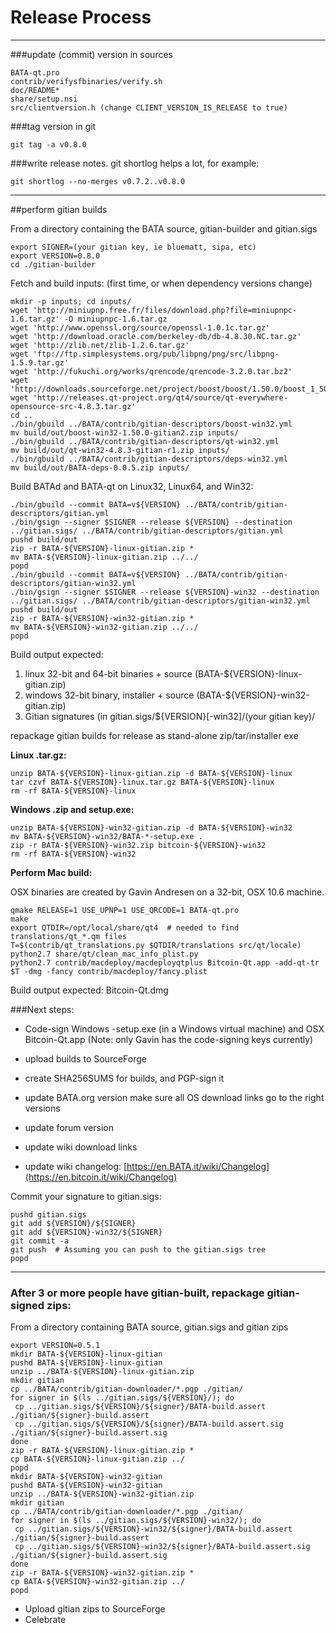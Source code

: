 Release Process
====================

* * *

###update (commit) version in sources


	BATA-qt.pro
	contrib/verifysfbinaries/verify.sh
	doc/README*
	share/setup.nsi
	src/clientversion.h (change CLIENT_VERSION_IS_RELEASE to true)

###tag version in git

	git tag -a v0.8.0

###write release notes. git shortlog helps a lot, for example:

	git shortlog --no-merges v0.7.2..v0.8.0

* * *

##perform gitian builds

 From a directory containing the BATA source, gitian-builder and gitian.sigs
  
	export SIGNER=(your gitian key, ie bluematt, sipa, etc)
	export VERSION=0.8.0
	cd ./gitian-builder

 Fetch and build inputs: (first time, or when dependency versions change)

	mkdir -p inputs; cd inputs/
	wget 'http://miniupnp.free.fr/files/download.php?file=miniupnpc-1.6.tar.gz' -O miniupnpc-1.6.tar.gz
	wget 'http://www.openssl.org/source/openssl-1.0.1c.tar.gz'
	wget 'http://download.oracle.com/berkeley-db/db-4.8.30.NC.tar.gz'
	wget 'http://zlib.net/zlib-1.2.6.tar.gz'
	wget 'ftp://ftp.simplesystems.org/pub/libpng/png/src/libpng-1.5.9.tar.gz'
	wget 'http://fukuchi.org/works/qrencode/qrencode-3.2.0.tar.bz2'
	wget 'http://downloads.sourceforge.net/project/boost/boost/1.50.0/boost_1_50_0.tar.bz2'
	wget 'http://releases.qt-project.org/qt4/source/qt-everywhere-opensource-src-4.8.3.tar.gz'
	cd ..
	./bin/gbuild ../BATA/contrib/gitian-descriptors/boost-win32.yml
	mv build/out/boost-win32-1.50.0-gitian2.zip inputs/
	./bin/gbuild ../BATA/contrib/gitian-descriptors/qt-win32.yml
	mv build/out/qt-win32-4.8.3-gitian-r1.zip inputs/
	./bin/gbuild ../BATA/contrib/gitian-descriptors/deps-win32.yml
	mv build/out/BATA-deps-0.0.5.zip inputs/

 Build BATAd and BATA-qt on Linux32, Linux64, and Win32:
  
	./bin/gbuild --commit BATA=v${VERSION} ../BATA/contrib/gitian-descriptors/gitian.yml
	./bin/gsign --signer $SIGNER --release ${VERSION} --destination ../gitian.sigs/ ../BATA/contrib/gitian-descriptors/gitian.yml
	pushd build/out
	zip -r BATA-${VERSION}-linux-gitian.zip *
	mv BATA-${VERSION}-linux-gitian.zip ../../
	popd
	./bin/gbuild --commit BATA=v${VERSION} ../BATA/contrib/gitian-descriptors/gitian-win32.yml
	./bin/gsign --signer $SIGNER --release ${VERSION}-win32 --destination ../gitian.sigs/ ../BATA/contrib/gitian-descriptors/gitian-win32.yml
	pushd build/out
	zip -r BATA-${VERSION}-win32-gitian.zip *
	mv BATA-${VERSION}-win32-gitian.zip ../../
	popd

  Build output expected:

  1. linux 32-bit and 64-bit binaries + source (BATA-${VERSION}-linux-gitian.zip)
  2. windows 32-bit binary, installer + source (BATA-${VERSION}-win32-gitian.zip)
  3. Gitian signatures (in gitian.sigs/${VERSION}[-win32]/(your gitian key)/

repackage gitian builds for release as stand-alone zip/tar/installer exe

**Linux .tar.gz:**

	unzip BATA-${VERSION}-linux-gitian.zip -d BATA-${VERSION}-linux
	tar czvf BATA-${VERSION}-linux.tar.gz BATA-${VERSION}-linux
	rm -rf BATA-${VERSION}-linux

**Windows .zip and setup.exe:**

	unzip BATA-${VERSION}-win32-gitian.zip -d BATA-${VERSION}-win32
	mv BATA-${VERSION}-win32/BATA-*-setup.exe .
	zip -r BATA-${VERSION}-win32.zip bitcoin-${VERSION}-win32
	rm -rf BATA-${VERSION}-win32

**Perform Mac build:**

  OSX binaries are created by Gavin Andresen on a 32-bit, OSX 10.6 machine.

	qmake RELEASE=1 USE_UPNP=1 USE_QRCODE=1 BATA-qt.pro
	make
	export QTDIR=/opt/local/share/qt4  # needed to find translations/qt_*.qm files
	T=$(contrib/qt_translations.py $QTDIR/translations src/qt/locale)
	python2.7 share/qt/clean_mac_info_plist.py
	python2.7 contrib/macdeploy/macdeployqtplus Bitcoin-Qt.app -add-qt-tr $T -dmg -fancy contrib/macdeploy/fancy.plist

 Build output expected: Bitcoin-Qt.dmg

###Next steps:

* Code-sign Windows -setup.exe (in a Windows virtual machine) and
  OSX Bitcoin-Qt.app (Note: only Gavin has the code-signing keys currently)

* upload builds to SourceForge

* create SHA256SUMS for builds, and PGP-sign it

* update BATA.org version
  make sure all OS download links go to the right versions

* update forum version

* update wiki download links

* update wiki changelog: [https://en.BATA.it/wiki/Changelog](https://en.bitcoin.it/wiki/Changelog)

Commit your signature to gitian.sigs:

	pushd gitian.sigs
	git add ${VERSION}/${SIGNER}
	git add ${VERSION}-win32/${SIGNER}
	git commit -a
	git push  # Assuming you can push to the gitian.sigs tree
	popd

-------------------------------------------------------------------------

### After 3 or more people have gitian-built, repackage gitian-signed zips:

From a directory containing BATA source, gitian.sigs and gitian zips

	export VERSION=0.5.1
	mkdir BATA-${VERSION}-linux-gitian
	pushd BATA-${VERSION}-linux-gitian
	unzip ../BATA-${VERSION}-linux-gitian.zip
	mkdir gitian
	cp ../BATA/contrib/gitian-downloader/*.pgp ./gitian/
	for signer in $(ls ../gitian.sigs/${VERSION}/); do
	 cp ../gitian.sigs/${VERSION}/${signer}/BATA-build.assert ./gitian/${signer}-build.assert
	 cp ../gitian.sigs/${VERSION}/${signer}/BATA-build.assert.sig ./gitian/${signer}-build.assert.sig
	done
	zip -r BATA-${VERSION}-linux-gitian.zip *
	cp BATA-${VERSION}-linux-gitian.zip ../
	popd
	mkdir BATA-${VERSION}-win32-gitian
	pushd BATA-${VERSION}-win32-gitian
	unzip ../BATA-${VERSION}-win32-gitian.zip
	mkdir gitian
	cp ../BATA/contrib/gitian-downloader/*.pgp ./gitian/
	for signer in $(ls ../gitian.sigs/${VERSION}-win32/); do
	 cp ../gitian.sigs/${VERSION}-win32/${signer}/BATA-build.assert ./gitian/${signer}-build.assert
	 cp ../gitian.sigs/${VERSION}-win32/${signer}/BATA-build.assert.sig ./gitian/${signer}-build.assert.sig
	done
	zip -r BATA-${VERSION}-win32-gitian.zip *
	cp BATA-${VERSION}-win32-gitian.zip ../
	popd

- Upload gitian zips to SourceForge
- Celebrate 

